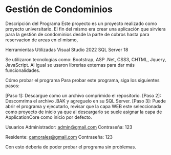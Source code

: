 # Gestión de Condominios

Descripción del Programa
Este proyecto es un proyecto realizado como proyecto universitario. El fin del mismo era crear una aplicación que sirviera para la gestión de condominios desde la parte de cobros hasta para reservacion de areas en el mismo,

Herramientas Utilizadas
Visual Studio 2022
SQL Server 18

Se utilizaron tecnologías como: Bootstrap, ASP .Net, CSS3, CHTML, Jquery, JavaScript. Al igual se usaron librerias externas para dar más funcionalidades.

Cómo probar el programa
Para probar este programa, siga los siguientes pasos:

[Paso 1]: Descargue como un archivo comprimido el repositorio.
[Paso 2]: Descomrima el archivo .BAK y agreguelo en su SQL Server.
[Paso 3]: Puede abrir el programa y ejecutarlo, revisar que la capa WEB este seleccionada como proyecto de inicio ya que al descargarlo se suele asignar la capa de ApplicationCore como inicio por defecto.

Usuarios
Administrador: admin@gmail.com
Contraseña: 123

Residente: camorales@gmail.com
Contraseña: 123

Con esto debería de poder probar el programa sin problemas.
